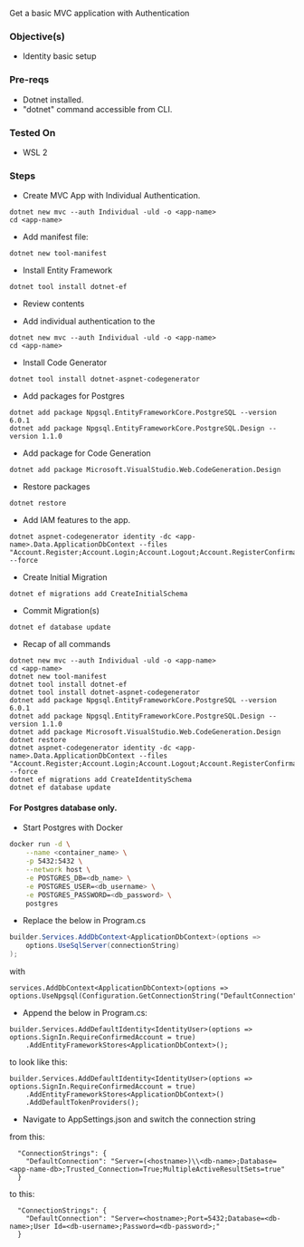 Get a basic MVC application with Authentication

### Objective(s)
- Identity basic setup


### Pre-reqs
- Dotnet installed.
- "dotnet" command accessible from CLI.

### Tested On
- WSL 2

### Steps
- Create MVC App with Individual Authentication.

```
dotnet new mvc --auth Individual -uld -o <app-name>
cd <app-name>
```

- Add manifest file:

```
dotnet new tool-manifest
```

- Install Entity Framework

```
dotnet tool install dotnet-ef
```

- Review contents

- Add individual authentication to the 

```
dotnet new mvc --auth Individual -uld -o <app-name>
cd <app-name>
```

- Install Code Generator
```
dotnet tool install dotnet-aspnet-codegenerator
```

- Add packages for Postgres
```
dotnet add package Npgsql.EntityFrameworkCore.PostgreSQL --version 6.0.1
dotnet add package Npgsql.EntityFrameworkCore.PostgreSQL.Design --version 1.1.0
```

- Add package for Code Generation
```
dotnet add package Microsoft.VisualStudio.Web.CodeGeneration.Design
```

- Restore packages
```
dotnet restore
```

- Add IAM features to the app.

```
dotnet aspnet-codegenerator identity -dc <app-name>.Data.ApplicationDbContext --files "Account.Register;Account.Login;Account.Logout;Account.RegisterConfirmation;Account.Manage.PersonalData" --force
```

- Create Initial Migration

```
dotnet ef migrations add CreateInitialSchema
```

- Commit Migration(s)
```
dotnet ef database update
```


- Recap of all commands

```
dotnet new mvc --auth Individual -uld -o <app-name>
cd <app-name>
dotnet new tool-manifest
dotnet tool install dotnet-ef
dotnet tool install dotnet-aspnet-codegenerator
dotnet add package Npgsql.EntityFrameworkCore.PostgreSQL --version 6.0.1
dotnet add package Npgsql.EntityFrameworkCore.PostgreSQL.Design --version 1.1.0
dotnet add package Microsoft.VisualStudio.Web.CodeGeneration.Design
dotnet restore
dotnet aspnet-codegenerator identity -dc <app-name>.Data.ApplicationDbContext --files "Account.Register;Account.Login;Account.Logout;Account.RegisterConfirmation;Account.Manage.PersonalData" --force
dotnet ef migrations add CreateIdentitySchema
dotnet ef database update
```


#### For Postgres database only.


- Start Postgres with Docker

```bash
docker run -d \
    --name <container_name> \
    -p 5432:5432 \
    --network host \
    -e POSTGRES_DB=<db_name> \
    -e POSTGRES_USER=<db_username> \
    -e POSTGRES_PASSWORD=<db_password> \
    postgres
```


- Replace the below in Program.cs
```csharp
builder.Services.AddDbContext<ApplicationDbContext>(options =>
    options.UseSqlServer(connectionString)
);
```
with
```
services.AddDbContext<ApplicationDbContext>(options =>
options.UseNpgsql(Configuration.GetConnectionString("DefaultConnection")));
```

- Append the below in Program.cs:
```
builder.Services.AddDefaultIdentity<IdentityUser>(options => options.SignIn.RequireConfirmedAccount = true)
    .AddEntityFrameworkStores<ApplicationDbContext>();
```
to look like this:
```
builder.Services.AddDefaultIdentity<IdentityUser>(options => options.SignIn.RequireConfirmedAccount = true)
    .AddEntityFrameworkStores<ApplicationDbContext>()
    .AddDefaultTokenProviders();
```

- Navigate to AppSettings.json and switch the connection string 

from this:
```
  "ConnectionStrings": {
    "DefaultConnection": "Server=(<hostname>)\\<db-name>;Database=<app-name-db>;Trusted_Connection=True;MultipleActiveResultSets=true"
  }
```
to this:
```
  "ConnectionStrings": {
    "DefaultConnection": "Server=<hostname>;Port=5432;Database=<db-name>;User Id=<db-username>;Password=<db-password>;"
  }

```








